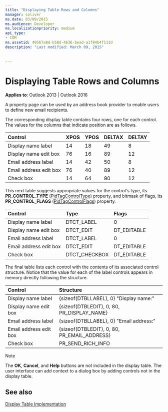 ```yaml
---
title: "Displaying Table Rows and Columns"
manager: soliver
ms.date: 03/09/2015
ms.audience: Developer
ms.localizationpriority: medium
api_type:
- COM
ms.assetid: 49567a8d-b58d-4636-bead-a1f84b4f111d
description: "Last modified: March 09, 2015"
 
 
---
```


# Displaying Table Rows and Columns

  
  
**Applies to**: Outlook 2013 | Outlook 2016 
  
 A property page can be used by an address book provider to enable users to define new email recipients. 
  
The corresponding display table contains four rows, one for each control. The values for the columns that indicate position are as follows.
  
|**Control**|**XPOS**|**YPOS**|**DELTAX**|**DELTAY**|
|:-----|:-----|:-----|:-----|:-----|
|Display name label  <br/> |14  <br/> |18  <br/> |49  <br/> |8  <br/> |
|Display name edit box  <br/> |76  <br/> |16  <br/> |89  <br/> |12  <br/> |
|Email address label  <br/> |14  <br/> |42  <br/> |50  <br/> |8  <br/> |
|Email address edit box  <br/> |76  <br/> |40  <br/> |89  <br/> |12  <br/> |
|Check box  <br/> |14  <br/> |64  <br/> |90  <br/> |12  <br/> |
   
This next table suggests appropriate values for the control's type, its **PR_CONTROL_TYPE** ([PidTagControlType](pidtagcontroltype-canonical-property.md)) property, and bitmask of flags, its **PR_CONTROL_FLAGS** ([PidTagControlFlags](pidtagcontrolflags-canonical-property.md)) property.
  
|**Control**|**Type**|**Flags**|
|:-----|:-----|:-----|
|Display name label  <br/> |DTCT_LABEL  <br/> |0  <br/> |
|Display name edit box  <br/> |DTCT_EDIT  <br/> |DT_EDITABLE | DT_REQUIRED  <br/> |
|Email address label  <br/> |DTCT_LABEL  <br/> |0  <br/> |
|Email address edit box  <br/> |DTCT_EDIT  <br/> |DT_EDITABLE | DT_REQUIRED  <br/> |
|Check box  <br/> |DTCT_CHECKBOX  <br/> |DT_EDITABLE  <br/> |
   
The final table lists each control with the contents of its associated control structure. Notice that the value for each of the label controls appears in memory directly following the structure.
  
|**Control**|**Structure**|
|:-----|:-----|
|Display name label  <br/> |{sizeof(DTBLLABEL), 0} "Display name:"  <br/> |
|Display name edit box  <br/> |{sizeof(DTBLEDIT), 0, 80, PR_DISPLAY_NAME}  <br/> |
|Email address label  <br/> |{sizeof(DTBLLABEL), 0} "Email address:"  <br/> |
|Email address edit box  <br/> |{sizeof(DTBLEDIT), 0, 80, PR_EMAIL_ADDRESS}  <br/> |
|Check box  <br/> |PR_SEND_RICH_INFO  <br/> |
   
> [!NOTE]
> The **OK**, **Cancel**, and **Help** buttons are not included in the display table. The user interface can add context to a dialog box by adding controls not in the display table. 
  
## See also



[Display Table Implementation](display-table-implementation.md)


